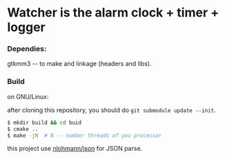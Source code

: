 # Watcher is the alarm clock + timer + logger

### Dependies:
gtkmm3 -- to make and linkage (headers and libs).

### Build
on GNU/Linux:

after cloning this repository, you should do `git submodule update --init`.

```bash
$ mkdir build && cd buid
$ cmake ..
$ make -jN  # N -- number threads of you processor
```

this project use [nlohmann/json](https://github.com/nlohmann/json/tree/eb7376bb131a4b19a5fc6aacfd046fd298cd0119) for JSON parse.
